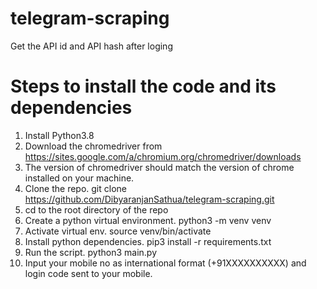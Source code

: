 # telegram-scraping
Get the API id and API hash after loging

# Steps to install the code and its dependencies
1. Install Python3.8
2. Download the chromedriver from https://sites.google.com/a/chromium.org/chromedriver/downloads
3. The version of chromedriver should match the version of chrome installed on your machine.
4. Clone the repo. git clone https://github.com/DibyaranjanSathua/telegram-scraping.git
5. cd to the root directory of the repo
6. Create a python virtual environment. python3 -m venv venv
7. Activate virtual env. source venv/bin/activate
8. Install python dependencies. pip3 install -r requirements.txt
9. Run the script. python3 main.py
10. Input your mobile no as international format (+91XXXXXXXXXX) and login code sent to your mobile.
